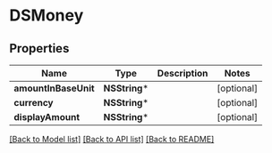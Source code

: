 # DSMoney

## Properties
Name | Type | Description | Notes
------------ | ------------- | ------------- | -------------
**amountInBaseUnit** | **NSString*** |  | [optional] 
**currency** | **NSString*** |  | [optional] 
**displayAmount** | **NSString*** |  | [optional] 

[[Back to Model list]](../README.md#documentation-for-models) [[Back to API list]](../README.md#documentation-for-api-endpoints) [[Back to README]](../README.md)


